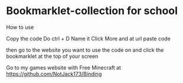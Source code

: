 # Bookmarklet-collection for school 
How to use

Copy the code
Do ctrl + D
Name it
Click More
and at url paste code

then go to the website you want to use the code on and click the bookmarklet at the top of your screen

Go to my games website with Free Minecraft at https://github.com/NotJack173/Binding
